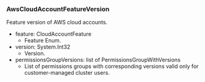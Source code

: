 ### AwsCloudAccountFeatureVersion
Feature version of AWS cloud accounts.

- feature: CloudAccountFeature
  - Feature Enum.
- version: System.Int32
  - Version.
- permissionsGroupVersions: list of PermissionsGroupWithVersions
  - List of permissions groups with corresponding versions valid only for customer-managed cluster users.
